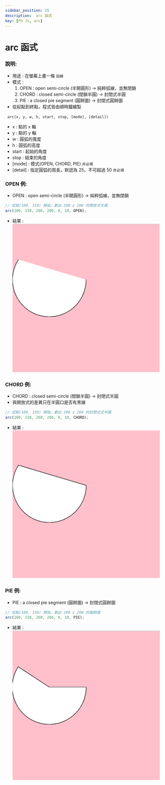 ```yaml
---
sidebar_position: 25
description:  arc 函式
key: [P5 Js, arc]
---
```


# arc 函式

### 說明:

- 用途 : 在螢幕上畫一條 `弧線`
- 模式 :
  1. OPEN : open semi-circle (半開圓形) -> 純粹弧線，並無閉鎖
  2. CHORD : closed semi-circle (閉鎖半圓) -> 封閉式半圓
  3. PIE : a closed pie segment (圓餅圖) -> 封閉式圓餅圖
- 從起點到終點，程式皆由順時鐘繪製

` arc(x, y, w, h, start, stop, [mode], [detail])`

- x : 點的 x 軸
- y : 點的 y 軸
- w : 圓弧的寬度
- h : 圓弧的高度
- start : 起始的角度
- stop : 結束的角度
- [mode] : 模式(OPEN, CHORD, PIE) `非必填`
- [detail] : 指定圓弧的周長，默認為 25，不可超過 50 `非必填`

### OPEN 例:

- OPEN : open semi-circle (半開圓形) -> 純粹弧線，並無閉鎖

```javascript
// 從點(100, 150) 開始，劃出 200 x 200 的開放式半圓
arc(100, 150, 200, 200, 0, 10, OPEN);
```

- 結果 :
  ![mdImg](https://github.com/LINDuke-Lin/p5Js-Demo/raw/main/Method-arc/img/open.png)

### CHORD 例:

- CHORD : closed semi-circle (閉鎖半圓) -> 封閉式半圓
- 與開放式的差異只在半圓口是否有黑線

```javascript
// 從點(100, 150) 開始，劃出 200 x 200 的封閉式式半圓
arc(100, 150, 200, 200, 0, 10, CHORD);
```

- 結果 :
  ![mdImg](https://github.com/LINDuke-Lin/p5Js-Demo/raw/main/Method-arc/img/chord.png)

### PIE 例:

- PIE : a closed pie segment (圓餅圖) -> 封閉式圓餅圖

```javascript
// 從點(100, 150) 開始，劃出 200 x 200 的圓餅圖
arc(100, 150, 200, 200, 0, 10, PIE);
```

- 結果 :
  ![mdImg](https://github.com/LINDuke-Lin/p5Js-Demo/raw/main/Method-arc/img/pie.png)
